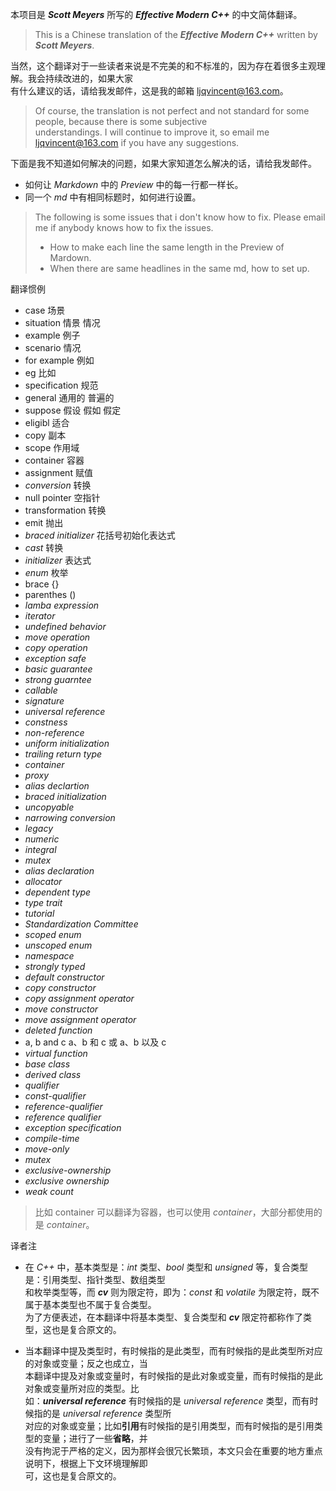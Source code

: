 本项目是  _**Scott Meyers**_ 所写的 **_Effective Modern C++_** 的中文简体翻译。  
>This is a Chinese translation of the **_Effective Modern C++_** written by _**Scott Meyers**_.  

当然，这个翻译对于一些读者来说是不完美的和不标准的，因为存在着很多主观理解。我会持续改进的，如果大家  
有什么建议的话，请给我发邮件，这是我的邮箱 <ljqvincent@163.com>。  
> Of course, the translation is not perfect and not standard for some people, because there is some subjective  
> understandings. I will continue to improve it, so email me <ljqvincent@163.com> if you have any suggestions.

下面是我不知道如何解决的问题，如果大家知道怎么解决的话，请给我发邮件。  
* 如何让 _Markdown_ 中的 _Preview_ 中的每一行都一样长。
* 同一个 _md_ 中有相同标题时，如何进行设置。
> The following is some issues that i don't know how to fix. Please email me if anybody knows how to fix the issues. 
> * How to make each line the same length in the Preview of Mardown.
> * When there are same headlines in the same md, how to set up.

翻译惯例

* case 场景
* situation 情景 情况
* example 例子
* scenario 情况
* for example 例如
* eg 比如
* specification 规范
* general 通用的 普遍的
* suppose 假设 假如 假定
*  eligibl 适合
*  copy 副本
* scope 作用域
* container 容器
* assignment 赋值
* _conversion_ 转换
* null pointer 空指针
* transformation 转换
* emit 抛出
*  _braced initializer_ 花括号初始化表达式
*  _cast_ 转换
* _initializer_ 表达式
* _enum_ 枚举
* brace {}
* parenthes ()
* _lamba expression_ 
* _iterator_
* _undefined behavior_
* _move operation_
* _copy operation_
* _exception safe_
* _basic guarantee_
* _strong guarntee_
* _callable_
*  _signature_
*  _universal reference_
* _constness_
* _non-reference_
* _uniform initialization_
* _trailing return type_
* _container_
* _proxy_
* _alias declartion_ 
* _braced initialization_
* _uncopyable_
* _narrowing conversion_
* _legacy_
* _numeric_ 
* _integral_
* _mutex_
* _alias declaration_
* _allocator_
* _dependent type_
* _type trait_
* _tutorial_
* _Standardization Committee_
* _scoped enum_
* _unscoped enum_
* _namespace_
* _strongly typed_
* _default constructor_
* _copy constructor_
* _copy assignment operator_
* _move constructor_
* _move assignment operator_
* _deleted function_
* a, b and c a、b 和 c 或 a、b 以及 c 
* _virtual function_
* _base class_
* _derived class_
* _qualifier_ 
* _const-qualifier_
* _reference-qualifier_
* _reference qualifier_
* _exception specification_
* _compile-time_
* _move-only_
* _mutex_
* _exclusive-ownership_
* _exclusive ownership_ 
* _weak count_
> 比如 container 可以翻译为容器，也可以使用 _container_，大部分都使用的是 _container_。

译者注  
* 在 _C++_ 中，基本类型是：_int_ 类型、_bool_ 类型和 _unsigned_ 等，复合类型是：引用类型、指针类型、数组类型  
和枚举类型等，而 **_cv_** 则为限定符，即为：_const_ 和 _volatile_ 为限定符，既不属于基本类型也不属于复合类型。  
为了方便表述，在本翻译中将基本类型、复合类型和 **_cv_** 限定符都称作了类型，这也是复合原文的。

* 当本翻译中提及类型时，有时候指的是此类型，而有时候指的是此类型所对应的对象或变量；反之也成立，当  
本翻译中提及对象或变量时，有时候指的是此对象或变量，而有时候指的是此对象或变量所对应的类型。比  
如：**_universal reference_** 有时候指的是 _universal reference_ 类型，而有时候指的是 _universal reference_ 类型所  
对应的对象或变量；比如**引用**有时候指的是引用类型，而有时候指的是引用类型的变量；进行了一些**省略**，并  
没有拘泥于严格的定义，因为那样会很冗长繁琐，本文只会在重要的地方重点说明下，根据上下文环境理解即  
可，这也是复合原文的。
